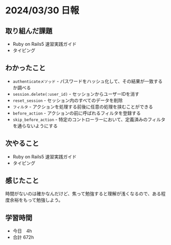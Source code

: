# 2024/03/30 日報

## 取り組んだ課題
- Ruby on Rails5 速習実践ガイド
- タイピング

## わかったこと
- `authenticateメソッド` - パスワードをハッシュ化して、その結果が一致するか調べる
- `session.delete(:user_id)` - セッションからユーザーIDを消す
- `reset_session` - セッション内のすべてのデータを削除
- `フィルタ` - アクションを処理する前後に任意の処理を挟むことができる
- `before_action` - アクションの前に呼ばれるフィルタを登録する
- `skip_before_action` - 特定のコントローラーにおいて、定義済みのフィルタを通らないようにする

## 次やること
- Ruby on Rails5 速習実践ガイド
- タイピング

## 感じたこと
時間がないのは確かなんだけど、焦って勉強すると理解が浅くなるので、ある程度余裕をもって勉強しよう。

## 学習時間
- 今日　4h
- 合計 672h

